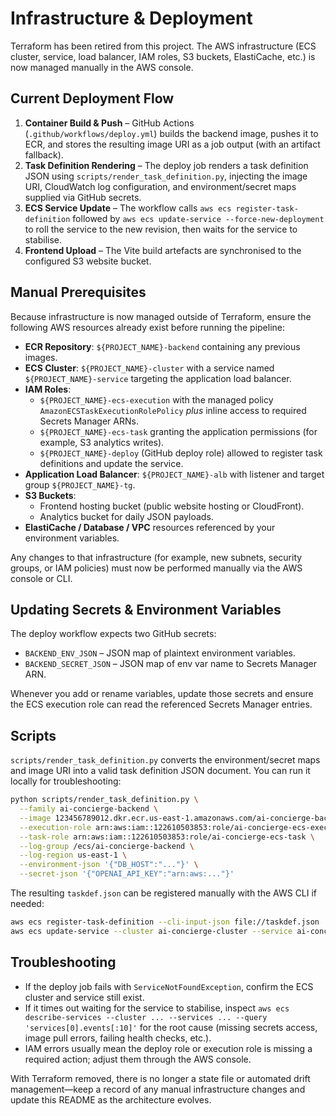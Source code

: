 # Infrastructure & Deployment

Terraform has been retired from this project. The AWS infrastructure (ECS cluster, service, load balancer, IAM roles, S3 buckets, ElastiCache, etc.) is now managed manually in the AWS console.

## Current Deployment Flow

1. **Container Build & Push** – GitHub Actions (`.github/workflows/deploy.yml`) builds the backend image, pushes it to ECR, and stores the resulting image URI as a job output (with an artifact fallback).
2. **Task Definition Rendering** – The deploy job renders a task definition JSON using `scripts/render_task_definition.py`, injecting the image URI, CloudWatch log configuration, and environment/secret maps supplied via GitHub secrets.
3. **ECS Service Update** – The workflow calls `aws ecs register-task-definition` followed by `aws ecs update-service --force-new-deployment` to roll the service to the new revision, then waits for the service to stabilise.
4. **Frontend Upload** – The Vite build artefacts are synchronised to the configured S3 website bucket.

## Manual Prerequisites

Because infrastructure is now managed outside of Terraform, ensure the following AWS resources already exist before running the pipeline:

- **ECR Repository**: `${PROJECT_NAME}-backend` containing any previous images.
- **ECS Cluster**: `${PROJECT_NAME}-cluster` with a service named `${PROJECT_NAME}-service` targeting the application load balancer.
- **IAM Roles**:
  - `${PROJECT_NAME}-ecs-execution` with the managed policy `AmazonECSTaskExecutionRolePolicy` _plus_ inline access to required Secrets Manager ARNs.
  - `${PROJECT_NAME}-ecs-task` granting the application permissions (for example, S3 analytics writes).
  - `${PROJECT_NAME}-deploy` (GitHub deploy role) allowed to register task definitions and update the service.
- **Application Load Balancer**: `${PROJECT_NAME}-alb` with listener and target group `${PROJECT_NAME}-tg`.
- **S3 Buckets**:
  - Frontend hosting bucket (public website hosting or CloudFront).
  - Analytics bucket for daily JSON payloads.
- **ElastiCache / Database / VPC** resources referenced by your environment variables.

Any changes to that infrastructure (for example, new subnets, security groups, or IAM policies) must now be performed manually via the AWS console or CLI.

## Updating Secrets & Environment Variables

The deploy workflow expects two GitHub secrets:

- `BACKEND_ENV_JSON` – JSON map of plaintext environment variables.
- `BACKEND_SECRET_JSON` – JSON map of env var name to Secrets Manager ARN.

Whenever you add or rename variables, update those secrets and ensure the ECS execution role can read the referenced Secrets Manager entries.

## Scripts

`scripts/render_task_definition.py` converts the environment/secret maps and image URI into a valid task definition JSON document. You can run it locally for troubleshooting:

```bash
python scripts/render_task_definition.py \
  --family ai-concierge-backend \
  --image 123456789012.dkr.ecr.us-east-1.amazonaws.com/ai-concierge-backend:latest \
  --execution-role arn:aws:iam::122610503853:role/ai-concierge-ecs-execution \
  --task-role arn:aws:iam::122610503853:role/ai-concierge-ecs-task \
  --log-group /ecs/ai-concierge-backend \
  --log-region us-east-1 \
  --environment-json '{"DB_HOST":"..."}' \
  --secret-json '{"OPENAI_API_KEY":"arn:aws:..."}'
```

The resulting `taskdef.json` can be registered manually with the AWS CLI if needed:

```bash
aws ecs register-task-definition --cli-input-json file://taskdef.json
aws ecs update-service --cluster ai-concierge-cluster --service ai-concierge-service --task-definition <new-arn> --force-new-deployment
```

## Troubleshooting

- If the deploy job fails with `ServiceNotFoundException`, confirm the ECS cluster and service still exist.
- If it times out waiting for the service to stabilise, inspect `aws ecs describe-services --cluster ... --services ... --query 'services[0].events[:10]'` for the root cause (missing secrets access, image pull errors, failing health checks, etc.).
- IAM errors usually mean the deploy role or execution role is missing a required action; adjust them through the AWS console.

With Terraform removed, there is no longer a state file or automated drift management—keep a record of any manual infrastructure changes and update this README as the architecture evolves.
